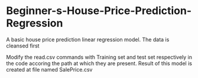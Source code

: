 # Beginner-s-House-Price-Prediction-Regression
A basic house price prediction linear regression model. The data is cleansed first

Modify the read.csv commands with Training set and test set respectively in the code accoring the path at which they are present.
Result of this model is created at file named SalePrice.csv
